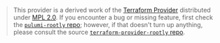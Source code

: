 > This provider is a derived work of the [Terraform Provider](https://github.com/rootlyhq/terraform-provider-rootly)
> distributed under [MPL 2.0](https://www.mozilla.org/en-US/MPL/2.0/). If you encounter a bug or missing feature,
> first check the [`pulumi-rootly` repo](https://github.com/rootlyhq/pulumi-rootly/issues); however, if that doesn't turn up anything,
> please consult the source [`terraform-provider-rootly` repo](https://github.com/rootlyhq/terraform-provider-rootly/issues).